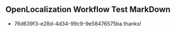 ## OpenLocalization Workflow Test MarkDown
* 76d639f3-e28d-4d34-99c9-9e58476575ba thanks!

<!--HONumber=Sep16_HO1-->


